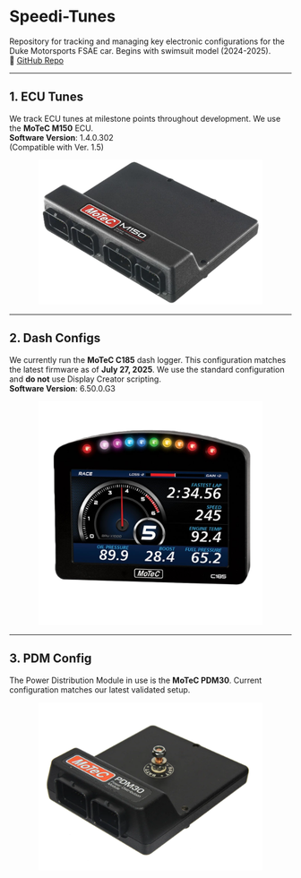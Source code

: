 # Speedi-Tunes

Repository for tracking and managing key electronic configurations for the Duke Motorsports FSAE car. Begins with swimsuit model (2024-2025).  
🔗 [GitHub Repo](https://github.com/DukeMotorsports/Speedi-Tunes)

---

## 1. ECU Tunes

We track ECU tunes at milestone points throughout development. We use the **MoTeC M150** ECU.  
**Software Version**: 1.4.0.302  
(Compatible with Ver. 1.5)

<p align="center">
  <img src="media/M150.png" width="400"/>
</p>

---

## 2. Dash Configs

We currently run the **MoTeC C185** dash logger. This configuration matches the latest firmware as of **July 27, 2025**. We use the standard configuration and **do not** use Display Creator scripting.  
**Software Version**: 6.50.0.G3

<p align="center">
  <img src="media/C185.png" width="400"/>
</p>

---

## 3. PDM Config

The Power Distribution Module in use is the **MoTeC PDM30**. Current configuration matches our latest validated setup.  

<p align="center">
  <img src="media/PDM30.png" width="400"/>
</p>
